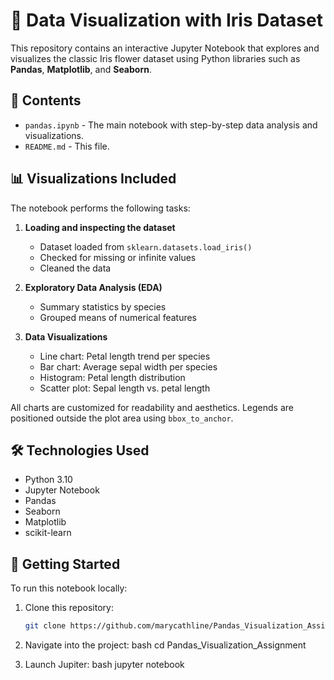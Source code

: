 # 🌸 Data Visualization with Iris Dataset

This repository contains an interactive Jupyter Notebook that explores and visualizes the classic Iris flower dataset using Python libraries such as **Pandas**, **Matplotlib**, and **Seaborn**.

## 📁 Contents

- `pandas.ipynb` - The main notebook with step-by-step data analysis and visualizations.
- `README.md` - This file.

## 📊 Visualizations Included

The notebook performs the following tasks:

1. **Loading and inspecting the dataset**  
   - Dataset loaded from `sklearn.datasets.load_iris()`
   - Checked for missing or infinite values
   - Cleaned the data

2. **Exploratory Data Analysis (EDA)**  
   - Summary statistics by species
   - Grouped means of numerical features

3. **Data Visualizations**
   - Line chart: Petal length trend per species
   - Bar chart: Average sepal width per species
   - Histogram: Petal length distribution
   - Scatter plot: Sepal length vs. petal length

All charts are customized for readability and aesthetics. Legends are positioned outside the plot area using `bbox_to_anchor`.

## 🛠️ Technologies Used

- Python 3.10
- Jupyter Notebook
- Pandas
- Seaborn
- Matplotlib
- scikit-learn

## 🚀 Getting Started

To run this notebook locally:

1. Clone this repository:
   ```bash
   git clone https://github.com/marycathline/Pandas_Visualization_Assignment.git

2. Navigate into the project:
   bash
cd Pandas_Visualization_Assignment

3. Launch Jupiter:
   bash
   jupyter notebook
